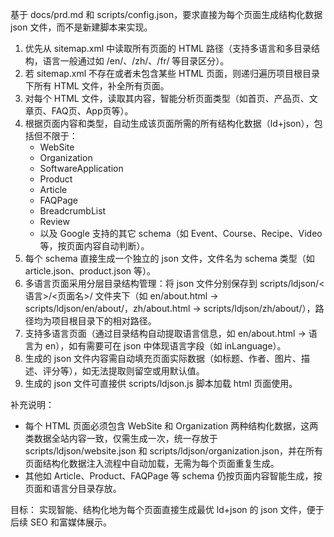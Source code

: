基于 docs/prd.md 和 scripts/config.json，要求直接为每个页面生成结构化数据 json 文件，而不是新建脚本来实现。

1. 优先从 sitemap.xml 中读取所有页面的 HTML 路径（支持多语言和多目录结构，语言一般通过如 /en/、/zh/、/fr/ 等目录区分）。
2. 若 sitemap.xml 不存在或者未包含某些 HTML 页面，则递归遍历项目根目录下所有 HTML 文件，补全所有页面。
3. 对每个 HTML 文件，读取其内容，智能分析页面类型（如首页、产品页、文章页、FAQ页、App页等）。
4. 根据页面内容和类型，自动生成该页面所需的所有结构化数据（ld+json），包括但不限于：
   - WebSite
   - Organization
   - SoftwareApplication
   - Product
   - Article
   - FAQPage
   - BreadcrumbList
   - Review
   - 以及 Google 支持的其它 schema（如 Event、Course、Recipe、Video 等，按页面内容自动判断）。
5. 每个 schema 直接生成一个独立的 json 文件，文件名为 schema 类型（如 article.json、product.json 等）。
6. 多语言页面采用分层目录结构管理：将 json 文件分别保存到 scripts/ldjson/<语言>/<页面名>/ 文件夹下（如 en/about.html → scripts/ldjson/en/about/，zh/about.html → scripts/ldjson/zh/about/），路径均为项目根目录下的相对路径。
7. 支持多语言页面（通过目录结构自动提取语言信息，如 en/about.html → 语言为 en），如有需要可在 json 中体现语言字段（如 inLanguage）。
8. 生成的 json 文件内容需自动填充页面实际数据（如标题、作者、图片、描述、评分等），如无法提取则留空或用默认值。
9. 生成的 json 文件可直接供 scripts/ldjson.js 脚本加载 html 页面使用。

补充说明：
- 每个 HTML 页面必须包含 WebSite 和 Organization 两种结构化数据，这两类数据全站内容一致，仅需生成一次，统一存放于 scripts/ldjson/website.json 和 scripts/ldjson/organization.json，并在所有页面结构化数据注入流程中自动加载，无需为每个页面重复生成。
- 其他如 Article、Product、FAQPage 等 schema 仍按页面内容智能生成，按页面和语言分目录存放。

目标：
实现智能、结构化地为每个页面直接生成最优 ld+json 的 json 文件，便于后续 SEO 和富媒体展示。

